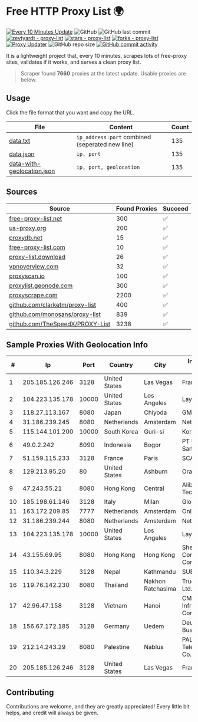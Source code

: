 
# Free HTTP Proxy List 🌍

[![Every 10 Minutes Update](https://github.com/mertguvencli/http-proxy-list/actions/workflows/main.yml/badge.svg?branch=main)](https://github.com/mertguvencli/http-proxy-list/actions/workflows/main.yml)
![GitHub](https://img.shields.io/github/license/mertguvencli/http-proxy-list)
![GitHub last commit](https://img.shields.io/github/last-commit/mertguvencli/http-proxy-list)
[![zevtyardt - proxy-list](https://img.shields.io/static/v1?label=zevtyardt&message=proxy-list&color=blue&logo=github)](https://github.com/zevtyardt/proxy-list "Go to GitHub repo")
[![stars - proxy-list](https://img.shields.io/github/stars/zevtyardt/proxy-list?style=social)](https://github.com/zevtyardt/proxy-list)
[![forks - proxy-list](https://img.shields.io/github/forks/zevtyardt/proxy-list?style=social)](https://github.com/zevtyardt/proxy-list)
[![Proxy Updater](https://github.com/zevtyardt/proxy-list/workflows/Proxy%20Updater/badge.svg)](https://github.com/zevtyardt/proxy-list/actions?query=workflow:"Proxy+Updater")
![GitHub repo size](https://img.shields.io/github/repo-size/zevtyardt/proxy-list)
[![GitHub commit activity](https://img.shields.io/github/commit-activity/m/zevtyardt/proxy-list?logo=commits)](https://github.com/zevtyardt/proxy-list/commits/main)

It is a lightweight project that, every 10 minutes, scrapes lots of free-proxy sites, validates if it works, and serves a clean proxy list.

> Scraper found **7660** proxies at the latest update. Usable proxies are below.

## Usage

Click the file format that you want and copy the URL.

|File|Content|Count|
|----|-------|-----|
|[data.txt](https://raw.githubusercontent.com/mertguvencli/http-proxy-list/main/proxy-list/data.txt)|`ip_address:port` combined (seperated new line)|135|
|[data.json](https://raw.githubusercontent.com/mertguvencli/http-proxy-list/main/proxy-list/data.json)|`ip, port`|135|
|[data-with-geolocation.json](https://raw.githubusercontent.com/mertguvencli/http-proxy-list/main/proxy-list/data-with-geolocation.json)|`ip, port, geolocation`|135|

## Sources

|Source|Found Proxies|Succeed|
|------|-------------|-------|
|[free-proxy-list.net](https://free-proxy-list.net)|300|✅|
|[us-proxy.org](https://www.us-proxy.org)|200|✅|
|[proxydb.net](http://proxydb.net)|15|✅|
|[free-proxy-list.com](https://free-proxy-list.com/?page=&port=&type%5B%5D=http&type%5B%5D=https&up_time=0&search=Search)|10|✅|
|[proxy-list.download](https://www.proxy-list.download/HTTP)|26|✅|
|[vpnoverview.com](https://vpnoverview.com/privacy/anonymous-browsing/free-proxy-servers)|32|✅|
|[proxyscan.io](https://www.proxyscan.io)|100|✅|
|[proxylist.geonode.com](https://proxylist.geonode.com/api/proxy-list?limit=300&page=1&sort_by=lastChecked&sort_type=desc&protocols=http,https)|300|✅|
|[proxyscrape.com](https://api.proxyscrape.com/v2/?request=displayproxies&protocol=http&timeout=10000&country=all&ssl=all&anonymity=all)|2200|✅|
|[github.com/clarketm/proxy-list](https://raw.githubusercontent.com/clarketm/proxy-list/master/proxy-list-raw.txt)|400|✅|
|[github.com/monosans/proxy-list](https://raw.githubusercontent.com/monosans/proxy-list/main/proxies/http.txt)|839|✅|
|[github.com/TheSpeedX/PROXY-List](https://raw.githubusercontent.com/TheSpeedX/PROXY-List/master/http.txt)|3238|✅|


## Sample Proxies With Geolocation Info

|#|Ip|Port|Country|City|Internet Service Provider|
|-|--|----|-------|----|-------------------------|
|1|205.185.126.246|3128|United States|Las Vegas|FranTech Solutions|
|2|104.223.135.178|10000|United States|Los Angeles|LayerHost|
|3|118.27.113.167|8080|Japan|Chiyoda|GMO Internet, Inc.|
|4|31.186.239.245|8080|Netherlands|Amsterdam|NetSkope Inc|
|5|115.144.101.200|10000|South Korea|Guri-si|Korea Telecom|
|6|49.0.2.242|8090|Indonesia|Bogor|PT Usaha Adi Sanggoro|
|7|51.159.115.233|3128|France|Paris|SCALEWAY|
|8|129.213.95.20|80|United States|Ashburn|Oracle Corporation|
|9|47.243.55.21|8080|Hong Kong|Central|Alibaba (US) Technology Co., Ltd.|
|10|185.198.61.146|3128|Italy|Milan|Global Router LLC|
|11|163.172.209.85|7777|Netherlands|Amsterdam|Online SAS NL|
|12|31.186.239.244|8080|Netherlands|Amsterdam|NetSkope Inc|
|13|104.223.135.178|10000|United States|Los Angeles|LayerHost|
|14|43.155.69.95|8080|Hong Kong|Hong Kong|Shenzhen Tencent Computer Systems Company Limited|
|15|110.34.3.229|3128|Nepal|Kathmandu|SUBISU C7|
|16|119.76.142.230|8080|Thailand|Nakhon Ratchasima|True Internet Co., Ltd.|
|17|42.96.47.158|3128|Vietnam|Hanoi|CMC Telecom Infrastructure Company|
|18|156.67.172.185|3128|Germany|Uedem|Deutsche Glasfaser Business GmbH|
|19|212.14.243.29|8080|Palestine|Nablus|PALTEL (Palestine Telecommunications Co.).|
|20|205.185.126.246|3128|United States|Las Vegas|FranTech Solutions|



## Contributing

Contributions are welcome, and they are greatly appreciated! Every
little bit helps, and credit will always be given.

